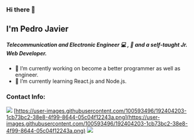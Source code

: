 ### Hi there 👋

## I'm Pedro Javier 

##### Telecommunication and Electronic Engineer :computer: , :iphone: and a self-taught Jr. Web Developer.

- 🔭 I’m currently working on become a better programmer as well as engineer.
- 🌱 I’m currently learning React.js and Node.js.

### Contact Info:
[<img src="https://icons8.com/icon/Xy10Jcu1L2Su/instagram">](https://www.instagram.com/pedro_j.mugar/)
[https://user-images.githubusercontent.com/100593496/192404203-1cb73bc2-38e8-4f99-8644-05c04f12243a.png](https://user-images.githubusercontent.com/100593496/192404203-1cb73bc2-38e8-4f99-8644-05c04f12243a.png)
[<img src="https://img.icons8.com/fluent/48/4a90e2/linkedin.png"/>](https://www.linkedin.com/in/pedro-javier-mu%C3%B1oz-garc%C3%ADa-386060246/)






